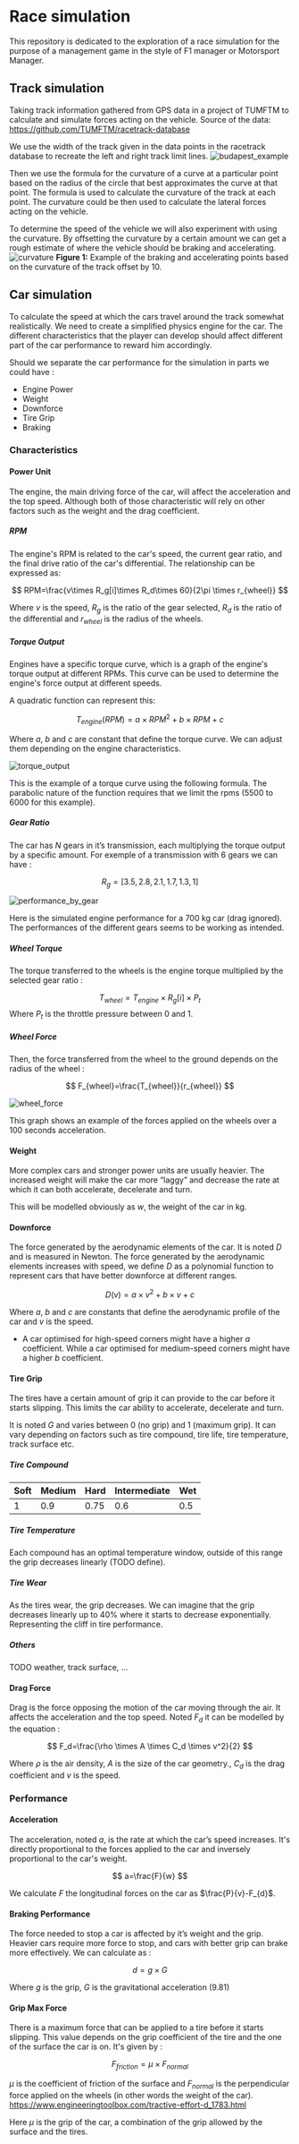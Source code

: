 # Race simulation
This repository is dedicated to the exploration of a race simulation for the purpose of a management game in the style of F1 manager or Motorsport Manager.

## Track simulation

Taking track information gathered from GPS data in a project of TUMFTM to calculate and simulate forces acting on the vehicle.
Source of the data: https://github.com/TUMFTM/racetrack-database

We use the width of the track given in the data points in the racetrack database to recreate the left and right track limit lines.
![budapest_example](fig/budapest.svg)

Then we use the formula for the curvature of a curve at a particular point based on the radius of the circle that best approximates the curve at that point. The formula is used to calculate the curvature of the track at each point. The curvature could be then used to calculate the lateral forces acting on the vehicle.

To determine the speed of the vehicle we will also experiment with using the curvature. By offsetting the curvature by a certain amount we can get a rough estimate of where the vehicle should be braking and accelerating.
![curvature](fig/budapest_curvature.svg)
**Figure 1:** Example of the braking and accelerating points based on the curvature of the track offset by 10.

## Car simulation
To calculate the speed at which the cars travel around the track somewhat realistically. We need to create a simplified physics engine for the car. The different characteristics that the player can develop should affect different part of the car performance to reward him accordingly.

Should we separate the car performance for the simulation in parts we could have :

- Engine Power
- Weight
- Downforce
- Tire Grip
- Braking

### Characteristics

#### Power Unit

The engine, the main driving force of the car, will affect the acceleration and the top speed. Although both of those characteristic will rely on other factors such as the weight and the drag coefficient.

##### RPM

The engine's RPM is related to the car's speed, the current gear ratio, and the final drive ratio of the car's differential. The relationship can be expressed as:

$$
RPM=\frac{v\times R_g[i]\times R_d\times 60}{2\pi \times r_{wheel}}
$$

Where $v$ is the speed, $R_g$ is the ratio of the gear selected, $R_d$ is the ratio of the differential and $r_{wheel}$ is the radius of the wheels.

##### Torque Output

Engines have a specific torque curve, which is a graph of the engine's torque output at different RPMs. This curve can be used to determine the engine's force output at different speeds.

A quadratic function can represent this:

$$
T_{engine}(RPM)=a\times RPM^2+b\times RPM+c
$$

Where $a$, $b$ and $c$ are constant that define the torque curve. We can adjust them depending on the engine characteristics.

![torque_output](fig/engine_torque_curve.svg)

This is the example of a torque curve using the following formula. The parabolic nature of the function requires that we limit the rpms (5500 to 6000 for this example).  

##### Gear Ratio

The car has $N$ gears in it’s transmission, each multiplying the torque output by a specific amount. For exemple of a transmission with 6 gears we can have : 

$$
R_g=[3.5, 2.8, 2.1, 1.7, 1.3, 1]
$$

![performance_by_gear](fig/engine_performance_all_gear.svg)

Here is the simulated engine performance for a 700 kg car (drag ignored). The performances of the different gears seems to be working as intended.

##### Wheel Torque

The torque transferred to the wheels is the engine torque multiplied by the selected gear ratio :

$$
T_{wheel}=T_{engine}\times R_g[i] \times P_t
$$
Where $P_t$ is the throttle pressure between 0 and 1.

##### Wheel Force

Then, the force transferred from the wheel to the ground depends on the radius of the wheel : 

$$
F_{wheel}=\frac{T_{wheel}}{r_{wheel}}
$$

![wheel_force](fig/wheel_forces.svg)

This graph shows an example of the forces applied on the wheels over a 100 seconds acceleration.

#### Weight

More complex cars and stronger power units are usually heavier. The increased weight will make the car more “laggy” and decrease the rate at which it can both accelerate, decelerate and turn.

This will be modelled obviously as $w$, the weight of the car in kg.

#### Downforce

The force generated by the aerodynamic elements of the car. It is noted $D$ and is measured in Newton. The force generated by the aerodynamic elements increases with speed, we define $D$ as a polynomial function to represent cars that have better downforce at different ranges.

$$
D(v)=a\times v^2 + b\times v + c
$$

Where $a$, $b$ and $c$ are constants that define the aerodynamic profile of the car and $v$ is the speed.

- A car optimised for high-speed corners might have a higher *a* coefficient. While a car optimised for medium-speed corners might have a higher *b* coefficient.

#### Tire Grip

The tires have a certain amount of grip it can provide to the car before it starts slipping. This limits the car ability to accelerate, decelerate and turn.

It is noted $G$ and varies between 0 (no grip) and 1 (maximum grip). It can vary depending on factors such as tire compound, tire life, tire temperature, track surface etc.

##### Tire Compound



| Soft | Medium | Hard | Intermediate | Wet |
| --- | --- | --- | --- | --- |
| 1 | 0.9 | 0.75 | 0.6 | 0.5 |

##### Tire Temperature

Each compound has an optimal temperature window, outside of this range the grip decreases linearly (TODO define).

##### Tire Wear

As the tires wear, the grip decreases. We can imagine that the grip decreases linearly up to 40% where it starts to decrease exponentially. Representing the cliff in tire performance.

##### Others

TODO weather, track surface, …

#### Drag Force

Drag is the force opposing the motion of the car moving through the air. It affects the acceleration and the top speed. Noted $F_d$ it can be modelled by the equation :

$$
F_d=\frac{\rho \times A \times C_d \times v^2}{2}
$$

Where $\rho$ is the air density, $A$ is the size of the car geometry., $C_d$ is the drag coefficient and $v$ is the speed.

### Performance

#### Acceleration

The acceleration, noted $a$, is the rate at which the car’s speed increases. It's directly proportional to the forces applied to the car and inversely proportional to the car's weight.

$$
a=\frac{F}{w}
$$

We calculate $F$ the longitudinal forces on the car as $\frac{P}{v}-F_{d}$.

#### Braking Performance

The force needed to stop a car is affected by it’s weight and the grip. Heavier cars require more force to stop, and cars with better grip can brake more effectively. We can calculate as :

$$
d=g\times G
$$

Where $g$ is the grip, $G$ is the gravitational acceleration (9.81)

#### Grip Max Force
There is a maximum force that can be applied to a tire before it starts slipping. This value depends on the grip coefficient of the tire and the one of the surface the car is on.
It's given by :

$$
F_{friction}=μ\times F_{normal}
$$

$\mu$ is the coefficient of friction of the surface and $F_{normal}$ is the perpendicular force applied on the wheels (in other words the weight of the car).
https://www.engineeringtoolbox.com/tractive-effort-d_1783.html

Here $\mu$ is the grip of the car, a combination of the grip allowed by the surface and the tires.


